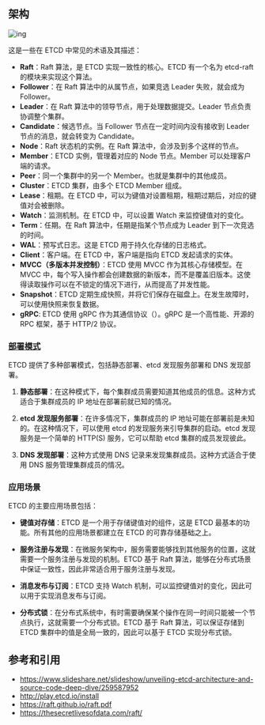 ## 架构

![ing](https://static.apiseven.com/uploads/2023/02/23/KCin3Lzq_220592786-0d6d9605-4fbe-43d4-9f7e-798b9b072af9.png)

这是一些在 ETCD 中常见的术语及其描述：

- **Raft**：Raft 算法，是 ETCD 实现一致性的核心。ETCD 有一个名为 etcd-raft 的模块来实现这个算法。
- **Follower**：在 Raft 算法中的从属节点，如果竞选 Leader 失败，就会成为 Follower。
- **Leader**：在 Raft 算法中的领导节点，用于处理数据提交。Leader 节点负责协调整个集群。
- **Candidate**：候选节点。当 Follower 节点在一定时间内没有接收到 Leader 节点的消息，就会转变为 Candidate。
- **Node**：Raft 状态机的实例。在 Raft 算法中，会涉及到多个这样的节点。
- **Member**：ETCD 实例，管理着对应的 Node 节点。Member 可以处理客户端的请求。
- **Peer**：同一个集群中的另一个 Member。也就是集群中的其他成员。
- **Cluster**：ETCD 集群，由多个 ETCD Member 组成。
- **Lease**：租期。在 ETCD 中，可以为键值对设置租期，租期过期后，对应的键值对会被删除。
- **Watch**：监测机制。在 ETCD 中，可以设置 Watch 来监控键值对的变化。
- **Term**：任期。在 Raft 算法中，任期是指某个节点成为 Leader 到下一次竞选的时间。
- **WAL**：预写式日志。这是 ETCD 用于持久化存储的日志格式。
- **Client**：客户端。在 ETCD 中，客户端是指向 ETCD 发起请求的实体。
- **MVCC（多版本并发控制）**：ETCD 使用 MVCC 作为其核心存储模型。在 MVCC 中，每个写入操作都会创建数据的新版本，而不是覆盖旧版本。这使得读取操作可以在不锁定的情况下进行，从而提高了并发性能。
- **Snapshot**：ETCD 定期生成快照，并将它们保存在磁盘上。在发生故障时，可以使用快照来恢复数据。
- **gRPC**: ETCD 使用 gRPC 作为其通信协议（）。gRPC 是一个高性能、开源的 RPC 框架，基于 HTTP/2 协议。

### [部署模式](https://etcd.io/docs/v3.5/op-guide/clustering/)

ETCD 提供了多种部署模式，包括静态部署、etcd 发现服务部署和 DNS 发现部署。

1. **静态部署**：在这种模式下，每个集群成员需要知道其他成员的信息。这种方式适合于集群成员的 IP 地址在部署前就已知的情况。

2. **etcd 发现服务部署**：在许多情况下，集群成员的 IP 地址可能在部署前是未知的。在这种情况下，可以使用 etcd 的发现服务来引导集群的启动。etcd 发现服务是一个简单的 HTTP(S) 服务，它可以帮助 etcd 集群的成员发现彼此。

3. **DNS 发现部署**：这种方式使用 DNS 记录来发现集群成员。这种方式适合于使用 DNS 服务管理集群成员的情况。

### 应用场景

ETCD 的主要应用场景包括：

- **键值对存储**：ETCD 是一个用于存储键值对的组件，这是 ETCD 最基本的功能。所有其他的应用场景都建立在 ETCD 的可靠存储基础之上。

- **服务注册与发现**：在微服务架构中，服务需要能够找到其他服务的位置，这就需要一个服务注册与发现的机制。ETCD 基于 Raft 算法，能够在分布式场景中保证一致性，因此非常适合用于服务注册与发现。

- **消息发布与订阅**：ETCD 支持 Watch 机制，可以监控键值对的变化，因此可以用于实现消息发布与订阅。

- **分布式锁**：在分布式系统中，有时需要确保某个操作在同一时间只能被一个节点执行，这就需要一个分布式锁。ETCD 基于 Raft 算法，可以保证存储到 ETCD 集群中的值是全局一致的，因此可以基于 ETCD 实现分布式锁。

## 参考和引用

- https://www.slideshare.net/slideshow/unveiling-etcd-architecture-and-source-code-deep-dive/259587952
- http://play.etcd.io/install
- https://raft.github.io/raft.pdf
- https://thesecretlivesofdata.com/raft/
